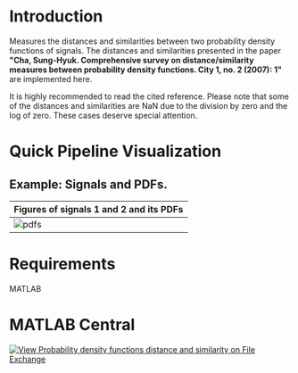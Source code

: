 # Introduction
Measures the distances and similarities between two probability density functions of signals. The distances and similarities presented in the paper **"Cha, Sung-Hyuk. Comprehensive survey on distance/similarity measures between probability density functions. City 1, no. 2 (2007): 1"** are implemented here. <br />

It is highly recommended to read the cited reference. Please note that some of the distances and similarities are NaN due to the division by zero and the log of zero. These cases deserve special attention.

# Quick Pipeline Visualization
## Example: Signals and PDFs.
| Figures of signals 1 and 2 and its PDFs |
| ------------- |
| ![pdfs](https://user-images.githubusercontent.com/28588878/128424889-c615f0ae-5153-461d-8e73-904f21f9b7d4.png) |

# Requirements
MATLAB

# MATLAB Central
[![View Probability density functions distance and similarity on File Exchange](https://www.mathworks.com/matlabcentral/images/matlab-file-exchange.svg)](https://www.mathworks.com/matlabcentral/fileexchange/97142-probability-density-functions-distance-and-similarity)
